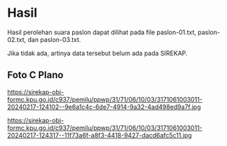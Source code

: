 # Hasil

Hasil perolehan suara paslon dapat dilihat pada file paslon-01.txt, paslon-02.txt, dan paslon-03.txt.

Jika tidak ada, artinya data tersebut belum ada pada SIREKAP.

## Foto C Plano

https://sirekap-obj-formc.kpu.go.id/c937/pemilu/ppwp/31/71/06/10/03/3171061003011-20240217-124102--9e6a1c4c-6de7-4914-9a32-4ad498ed9a7f.jpg

https://sirekap-obj-formc.kpu.go.id/c937/pemilu/ppwp/31/71/06/10/03/3171061003011-20240217-124317--11f73a6f-a8f3-4418-9427-dacd6afc5c11.jpg
